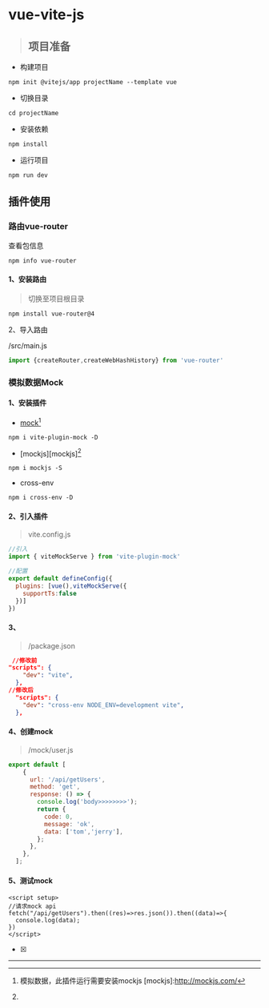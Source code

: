 # vue-vite-js

> ## 项目准备

- 构建项目

```shell
npm init @vitejs/app projectName --template vue
```

- 切换目录

```shell
cd projectName
```

- 安装依赖

```shell
npm install
```

- 运行项目

```shell
npm run dev
```



## 插件使用

### 路由vue-router





查看包信息

```shell
npm info vue-router
```



#### 1、安装路由

> 切换至项目根目录

```shell
npm install vue-router@4
```

2、导入路由

/src/main.js

```js
import {createRouter,createWebHashHistory} from 'vue-router'
```



### 模拟数据Mock

#### 1、安装插件

- [mock][mock][^mock]

```shell
npm i vite-plugin-mock -D
```

- [mockjs][mockjs][^mockjs]

```shell
npm i mockjs -S
```

- cross-env

```shell
npm i cross-env -D
```

#### 2、引入插件

> vite.config.js

```js
//引入
import { viteMockServe } from 'vite-plugin-mock'

//配置
export default defineConfig({
  plugins: [vue(),viteMockServe({
    supportTs:false
  })]
})
```

#### 3、

> /package.json

```json
 //修改前
"scripts": {
    "dev": "vite",
  },
//修改后
  "scripts": {
    "dev": "cross-env NODE_ENV=development vite",
  },
```



#### 4、创建mock

> /mock/user.js

```js
export default [
    {
      url: '/api/getUsers',
      method: 'get',
      response: () => {
        console.log('body>>>>>>>>');
        return {
          code: 0,
          message: 'ok',
          data: ['tom','jerry'],
        };
      },
    },
  ];
```



#### 5、测试mock



```vue
<script setup>
//请求mock api
fetch("/api/getUsers").then((res)=>res.json()).then((data)=>{
  console.log(data);
})
</script>
```












- [x] 

------

[mock]:https://github.com/anncwb/vite-plugin-mock/blob/main/README.zh_CN.md	"模拟数据"
[^mock]:模拟数据，此插件运行需要安装mockjs
[mockjs]:http://mockjs.com/

[^mockjs]: 
